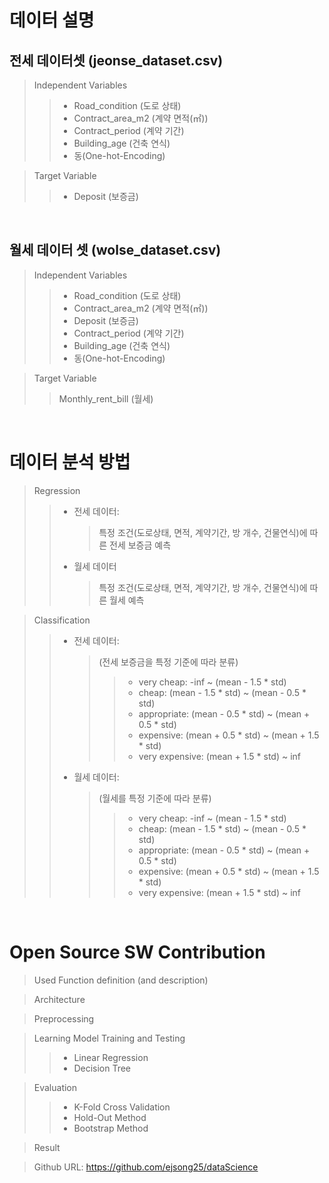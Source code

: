 데이터 설명
===============

전세 데이터셋 (jeonse_dataset.csv)
----------------
> Independent Variables
>   > * Road_condition (도로 상태)
>   > * Contract_area_m2 (계약 면적(㎡))
>   > * Contract_period (계약 기간)
>   > * Building_age (건축 연식)
>   > * 동(One-hot-Encoding)

> Target Variable
>   > * Deposit (보증금)

<br/>

월세 데이터 셋 (wolse_dataset.csv)
----------------
> Independent Variables
>   > * Road_condition (도로 상태)
>   > * Contract_area_m2 (계약 면적(㎡))
>   > * Deposit (보증금)
>   > * Contract_period (계약 기간)
>   > * Building_age (건축 연식)
>   > * 동(One-hot-Encoding)

> Target Variable
>   > Monthly_rent_bill (월세)

<br/>

데이터 분석 방법
===============
> Regression
>   > * 전세 데이터: 
>   >   > 특정 조건(도로상태, 면적, 계약기간, 방 개수, 건물연식)에 따른 전세 보증금 예측
>   > * 월세 데이터
>   >   > 특정 조건(도로상태, 면적, 계약기간, 방 개수, 건물연식)에 따른 월세 예측

> Classification
>   > * 전세 데이터:
>   >   > (전세 보증금을 특정 기준에 따라 분류)
>   >   >   > * very cheap: -inf ~ (mean - 1.5 * std)
>   >   >   > * cheap: (mean - 1.5 * std) ~ (mean - 0.5 * std)
>   >   >   > * appropriate: (mean - 0.5 * std) ~ (mean + 0.5 * std)
>   >   >   > * expensive: (mean + 0.5 * std) ~ (mean + 1.5 * std)
>   >   >   > * very expensive: (mean + 1.5 * std) ~ inf
>   > * 월세 데이터:
>   >   > (월세를 특정 기준에 따라 분류)
>   >   >   > * very cheap: -inf ~ (mean - 1.5 * std)
>   >   >   > * cheap: (mean - 1.5 * std) ~ (mean - 0.5 * std)
>   >   >   > * appropriate: (mean - 0.5 * std) ~ (mean + 0.5 * std)
>   >   >   > * expensive: (mean + 0.5 * std) ~ (mean + 1.5 * std)
>   >   >   > * very expensive: (mean + 1.5 * std) ~ inf

<br/>

Open Source SW Contribution
===============
> Used Function definition (and description)

> Architecture

> Preprocessing

> Learning Model Training and Testing
>   > * Linear Regression
>   > * Decision Tree

> Evaluation
>   > * K-Fold Cross Validation
>   > * Hold-Out Method
>   > * Bootstrap Method

> Result

>  Github URL: https://github.com/ejsong25/dataScience

